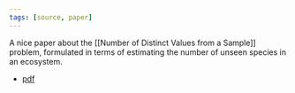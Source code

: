 ```yaml
---
tags: [source, paper]
---
```


A nice paper about the [[Number of Distinct Values from a Sample]] problem, formulated in terms of estimating the number of unseen species in an ecosystem.

- [pdf](https://www.researchgate.net/profile/Shahar-Boneh-2/publication/224763717_Estimating_the_Prediction_Function_and_the_Number_of_Unseen_Species_in_Sampling_with_Replacement/links/56044efd08ae5e8e3f303421/Estimating-the-Prediction-Function-and-the-Number-of-Unseen-Species-in-Sampling-with-Replacement.pdf)